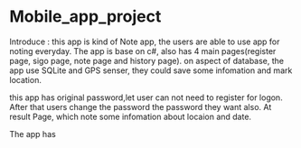 # Mobile_app_project

Introduce :
this app is kind of Note app, the users are able to use app for noting everyday. The app is base on 
c#, also has 4 main pages(register page, sigo page, note page and history page). on aspect of database, the app use SQLite and GPS senser, they could save some infomation and mark location.


this app has original password,let user can not need to register for logon. After that users change the password 
the password they want also. At result Page, which note some infomation about locaion and date. 


The app has  
